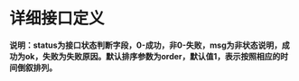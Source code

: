 # 详细接口定义

**说明：status为接口状态判断字段，0-成功，非0-失败，msg为非状态说明，成功为ok，失败为失败原因。默认排序参数为order，默认值1，表示按照相应的时间倒叙排列。**


